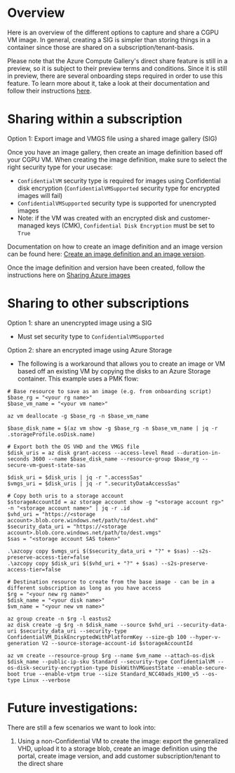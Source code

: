 # Overview
Here is an overview of the different options to capture and share a CGPU VM image. In general, creating a SIG is simpler than storing things in a container since those are shared on a subscription/tenant-basis. 

Please note that the Azure Compute Gallery's direct share feature is still in a preview, so it is subject to their preview terms and conditions. Since it is still in preview, there are several onboarding steps required in order to use this feature. To learn more about it, take a look at their documentation and follow their instructions [here](https://learn.microsoft.com/en-us/azure/virtual-machines/share-gallery-direct?tabs=portaldirect).

# Sharing within a subscription
Option 1: Export image and VMGS file using a shared image gallery (SIG)

Once you have an image gallery, then create an image definition based off your CGPU VM. When creating the image definition, make sure to select the right security type for your usecase:

- `ConfidentialVM` security type is required for images using Confidential disk encryption (`ConfidentialVMSupported` security type for encrypted images will fail)
- `ConfidentialVMSupported` security type is supported for unencrypted images
- Note: if the VM was created with an encrypted disk and customer-managed keys (CMK), `Confidential Disk Encryption` must be set to `True`

Documentation on how to create an image definition and an image version can be found here: [Create an image definition and an image version](https://learn.microsoft.com/en-us/azure/virtual-machines/image-version?tabs=portal%2Ccli2).

Once the image definition and version have been created, follow the instructions here on [Sharing Azure images](https://learn.microsoft.com/en-us/azure/virtual-machines/shared-image-galleries?tabs=vmsource%2Cazure-cli)


# Sharing to other subscriptions
Option 1: share an unencrypted image using a SIG
- Must set security type to `ConfidentialVMSupported`

Option 2: share an encrypted image using Azure Storage
- The following is a workaround that allows you to create an image or VM based off an existing VM by copying the disks to an Azure Storage container. This example uses a PMK flow: 
 
```
# Base resource to save as an image (e.g. from onboarding script)
$base_rg = "<your rg name>"
$base_vm_name = "<your vm name>"

az vm deallocate -g $base_rg -n $base_vm_name

$base_disk_name = $(az vm show -g $base_rg -n $base_vm_name | jq -r .storageProfile.osDisk.name)

# Export both the OS VHD and the VMGS file
$disk_uris = az disk grant-access --access-level Read --duration-in-seconds 3600 --name $base_disk_name --resource-group $base_rg --secure-vm-guest-state-sas
 
$disk_uri = $disk_uris | jq -r ".accessSas"
$vmgs_uri = $disk_uris | jq -r ".securityDataAccessSas"
 
# Copy both uris to a storage account
$storageAccountId = az storage account show -g "<storage account rg>" -n "<storage account name>" | jq -r .id
$vhd_uri = "https://<storage account>.blob.core.windows.net/path/to/dest.vhd"
$security_data_uri = "https://<storage account>.blob.core.windows.net/path/to/dest.vmgs"
$sas = "<storage account SAS token>"

.\azcopy copy $vmgs_uri $($security_data_uri + "?" + $sas) --s2s-preserve-access-tier=false
.\azcopy copy $disk_uri $($vhd_uri + "?" + $sas) --s2s-preserve-access-tier=false
 
# Destination resource to create from the base image - can be in a different subscription as long as you have access
$rg = "<your new rg name>"
$disk_name = "<your disk name>"
$vm_name = "<your new vm name>"
 
az group create -n $rg -l eastus2
az disk create -g $rg -n $disk_name --source $vhd_uri --security-data-uri $security_data_uri --security-type ConfidentialVM_DiskEncryptedWithPlatformKey --size-gb 100 --hyper-v-generation V2 --source-storage-account-id $storageAccountId
 
az vm create --resource-group $rg --name $vm_name --attach-os-disk $disk_name --public-ip-sku Standard --security-type ConfidentialVM --os-disk-security-encryption-type DiskWithVMGuestState --enable-secure-boot true --enable-vtpm true --size Standard_NCC40ads_H100_v5 --os-type Linux --verbose
```

# Future investigations:
There are still a few scenarios we want to look into:
1. Using a non-Confidential VM to create the image: export the generalized VHD, upload it to a storage blob, create an image definition using the portal, create image version, and add customer subscription/tenant to the direct share